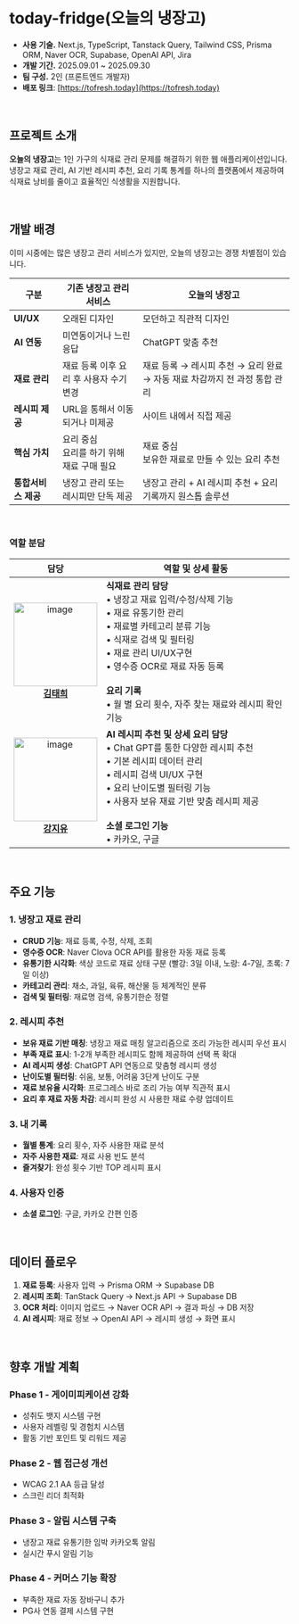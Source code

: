 # today-fridge(오늘의 냉장고)

- **사용 기술.** Next.js, TypeScript, Tanstack Query, Tailwind CSS, Prisma ORM, Naver OCR, Supabase, OpenAI API, Jira
- **개발 기간.** 2025.09.01 ~ 2025.09.30
- **팀 구성.** 2인 (프론트엔드 개발자)
- **배포 링크**: [https://tofresh.today](https://tofresh.today)

<br>

## 프로젝트 소개

**오늘의 냉장고**는 1인 가구의 식재료 관리 문제를 해결하기 위한 웹 애플리케이션입니다. 냉장고 재료 관리, AI 기반 레시피 추천, 요리 기록 통계를 하나의 플랫폼에서 제공하여 식재료 낭비를 줄이고 효율적인 식생활을 지원합니다.

<br>

## 개발 배경

이미 시중에는 많은 냉장고 관리 서비스가 있지만, 오늘의 냉장고는 경쟁 차별점이 있습니다.

| 구분 | 기존 냉장고 관리 서비스 | 오늘의 냉장고 |
|------|---------------------|-------------|
| **UI/UX** | 오래된 디자인 | 모던하고 직관적 디자인 |
| **AI 연동** | 미연동이거나 느린 응답 | ChatGPT 맞춤 추천 |
| **재료 관리** | 재료 등록 이후 요리 후 사용자 수기 변경 | 재료 등록 → 레시피 추천 → 요리 완료 → 자동 재료 차감까지 전 과정 통합 관리 |
| **레시피 제공** | URL을 통해서 이동되거나 미제공 | 사이트 내에서 직접 제공 |
| **핵심 가치** | 요리 중심<br>요리를 하기 위해 재료 구매 필요 | 재료 중심<br>보유한 재료로 만들 수 있는 요리 추천 |
| **통합서비스 제공** | 냉장고 관리 또는 레시피만 단독 제공 | 냉장고 관리 + AI 레시피 추천 + 요리 기록까지 원스톱 솔루션 |

<br>

### 역할 분담

| 담당 | 역할 및 상세 활동 |
|:------:|------------------|
| <img width="150" height="150" alt="image" src="https://github.com/user-attachments/assets/8df93e36-9a88-4fb9-8949-b2e7607d0124" /><br/>**[김태희](https://github.com/Cloud-bb)** | **식재료 관리 담당**<br>• 냉장고 재료 입력/수정/삭제 기능<br>• 재료 유통기한 관리<br>• 재료별 카테고리 분류 기능<br>• 식재로 검색 및 필터링<br>• 재료 관리 UI/UX구현<br>• 영수증 OCR로 재료 자동 등록<br><br>**요리 기록**<br>• 월 별 요리 횟수, 자주 찾는 재료와 레시피 확인 기능 |
| <img width="150" height="150" alt="image" src="https://github.com/user-attachments/assets/af7eec79-f431-4074-a5a8-dfc68f55f17a" /><br/>**[강지유](https://github.com/syg0629)** | **AI 레시피 추천 및 상세 요리 담당**<br>• Chat GPT를 통한 다양한 레시피 추천<br>• 기본 레시피 데이터 관리<br>• 레시피 검색 UI/UX 구현<br>• 요리 난이도별 필터링 기능<br>• 사용자 보유 재료 기반 맞춤 레시피 제공<br><br>**소셜 로그인 기능**<br>• 카카오, 구글 |

<br>

## 주요 기능

### 1. 냉장고 재료 관리

- **CRUD 기능**: 재료 등록, 수정, 삭제, 조회
- **영수증 OCR**: Naver Clova OCR API를 활용한 자동 재료 등록
- **유통기한 시각화**: 색상 코드로 재료 상태 구분 (빨강: 3일 이내, 노랑: 4-7일, 초록: 7일 이상)
- **카테고리 관리**: 채소, 과일, 육류, 해산물 등 체계적인 분류
- **검색 및 필터링**: 재료명 검색, 유통기한순 정렬

### 2. 레시피 추천

- **보유 재료 기반 매칭**: 냉장고 재료 매칭 알고리즘으로 조리 가능한 레시피 우선 표시
- **부족 재료 표시**: 1-2개 부족한 레시피도 함께 제공하여 선택 폭 확대
- **AI 레시피 생성**: ChatGPT API 연동으로 맞춤형 레시피 생성
- **난이도별 필터링**: 쉬움, 보통, 어려움 3단계 난이도 구분
- **재료 보유율 시각화**: 프로그레스 바로 조리 가능 여부 직관적 표시
- **요리 후 재료 자동 차감**: 레시피 완성 시 사용한 재료 수량 업데이트

### 3. 내 기록

- **월별 통계**: 요리 횟수, 자주 사용한 재료 분석
- **자주 사용한 재료**: 재료 사용 빈도 분석
- **즐겨찾기**: 완성 횟수 기반 TOP 레시피 표시

### 4. 사용자 인증

- **소셜 로그인**: 구글, 카카오 간편 인증

<br>

## 데이터 플로우

1. **재료 등록**: 사용자 입력 → Prisma ORM → Supabase DB
2. **레시피 조회**: TanStack Query → Next.js API → Supabase DB
3. **OCR 처리**: 이미지 업로드 → Naver OCR API → 결과 파싱 → DB 저장
4. **AI 레시피**: 재료 정보 → OpenAI API → 레시피 생성 → 화면 표시

<br>

## 향후 개발 계획

### Phase 1 - 게이미피케이션 강화

- 성취도 뱃지 시스템 구현
- 사용자 레벨링 및 경험치 시스템
- 활동 기반 포인트 및 리워드 제공

### Phase 2 - 웹 접근성 개선

- WCAG 2.1 AA 등급 달성
- 스크린 리더 최적화

### Phase 3 - 알림 시스템 구축

- 냉장고 재료 유통기한 임박 카카오톡 알림
- 실시간 푸시 알림 기능

### Phase 4 - 커머스 기능 확장

- 부족한 재료 자동 장바구니 추가
- PG사 연동 결제 시스템 구현
